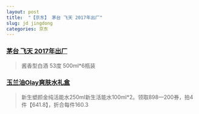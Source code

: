 ```yaml
---
layout: post
title:  "【京东】 茅台 飞天 2017年出厂"
slug: jd jingdong
categories: 京东
---
```


### [茅台 飞天 2017年出厂](https://u.jd.com/4AsJXa)

> 酱香型白酒 53度 500ml*6瓶装


### [玉兰油Olay爽肤水礼盒](https://u.jd.com/DGFm2X)

> 新生塑颜金纯活能水250ml新生活能水100ml*2。领取898—200券，拍4件【641.8】，折合每件160.3
